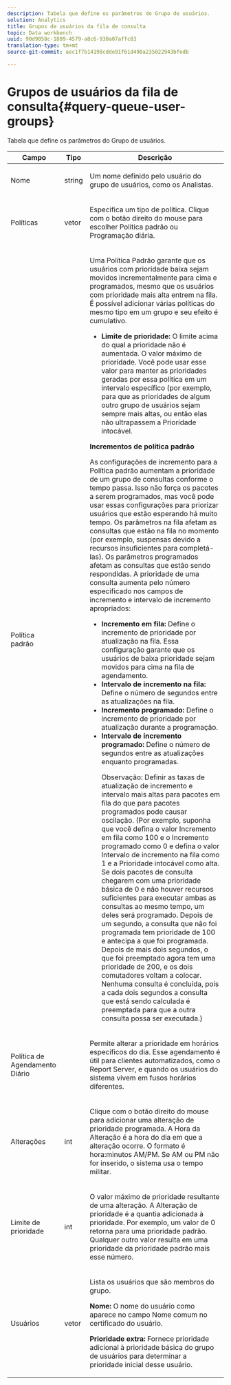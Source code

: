```yaml
---
description: Tabela que define os parâmetros do Grupo de usuários.
solution: Analytics
title: Grupos de usuários da fila de consulta
topic: Data workbench
uuid: 90d9058c-1809-4579-a8c6-930a07affc83
translation-type: tm+mt
source-git-commit: aec1f7b14198cdde91f61d490a235022943bfedb

---
```



# Grupos de usuários da fila de consulta{#query-queue-user-groups}

Tabela que define os parâmetros do Grupo de usuários.

<table id="table_670A47E25A7A43F0B599BD7ABB173E69"> 
 <thead> 
  <tr> 
   <th colname="col1" class="entry"> Campo </th> 
   <th colname="col2" class="entry"> Tipo </th> 
   <th colname="col3" class="entry"> Descrição </th> 
  </tr> 
 </thead>
 <tbody> 
  <tr> 
   <td colname="col1"> <p>Nome </p> </td> 
   <td colname="col2"> <p>string </p> </td> 
   <td colname="col3"> <p>Um nome definido pelo usuário do grupo de usuários, como os Analistas. </p> </td> 
  </tr> 
  <tr> 
   <td colname="col1"> <p>Políticas </p> </td> 
   <td colname="col2"> <p>vetor </p> </td> 
   <td colname="col3"> <p>Especifica um tipo de política. Clique com o botão direito do mouse para escolher Política padrão ou Programação diária. </p> </td> 
  </tr> 
  <tr> 
   <td colname="col1"> <p>Política padrão </p> </td> 
   <td colname="col2"> </td> 
   <td colname="col3"> <p>Uma Política Padrão garante que os usuários com prioridade baixa sejam movidos incrementalmente para cima e programados, mesmo que os usuários com prioridade mais alta entrem na fila. É possível adicionar várias políticas do mesmo tipo em um grupo e seu efeito é cumulativo. 
     <ul id="ul_F7F60D23DC934F61AF2183177A11FA65"> 
      <li id="li_805ED3E740814FAEBFF2B411BAB3D248"><b>Limite de prioridade:</b> O limite acima do qual a prioridade não é aumentada. O valor máximo de prioridade. Você pode usar esse valor para manter as prioridades geradas por essa política em um intervalo específico (por exemplo, para que as prioridades de algum outro grupo de usuários sejam sempre mais altas, ou então elas não ultrapassem a Prioridade intocável. </li> 
     </ul> </p> <p> <b>Incrementos de política padrão</b> </p> <p>As configurações de incremento para a Política padrão aumentam a prioridade de um grupo de consultas conforme o tempo passa. Isso não força os pacotes a serem programados, mas você pode usar essas configurações para priorizar usuários que estão esperando há muito tempo. Os parâmetros na fila afetam as consultas que estão na fila no momento (por exemplo, suspensas devido a recursos insuficientes para completá-las). Os parâmetros programados afetam as consultas que estão sendo respondidas. A prioridade de uma consulta aumenta pelo número especificado nos campos de incremento e intervalo de incremento apropriados: 
     <ul id="ul_7A5EE18CE10E4484A203B938525C806C"> 
      <li id="li_4B5CD827AF3848DA811A96C851340518"><b>Incremento em fila:</b> Define o incremento de prioridade por atualização na fila. Essa configuração garante que os usuários de baixa prioridade sejam movidos para cima na fila de agendamento. </li> 
      <li id="li_91CA798235234A1CAC7AB32A7FB1CE84"><b>Intervalo de incremento na fila:</b> Define o número de segundos entre as atualizações na fila. </li> 
      <li id="li_079275E21ABA43B796A853624A6BDC29"><b>Incremento programado:</b> Define o incremento de prioridade por atualização durante a programação. </li> 
      <li id="li_3AE2EC3EBE6C4670BA0FA1BBD03FEBBD"><b>Intervalo de incremento programado:</b> Define o número de segundos entre as atualizações enquanto programadas. <p> <p>Observação:  Definir as taxas de atualização de incremento e intervalo mais altas para pacotes em fila do que para pacotes programados pode causar oscilação. (Por exemplo, suponha que você defina o valor Incremento em fila como 100 e o Incremento programado como 0 e defina o valor Intervalo de incremento na fila como 1 e a Prioridade intocável como alta. Se dois pacotes de consulta chegarem com uma prioridade básica de 0 e não houver recursos suficientes para executar ambas as consultas ao mesmo tempo, um deles será programado. Depois de um segundo, a consulta que não foi programada tem prioridade de 100 e antecipa a que foi programada. Depois de mais dois segundos, o que foi preemptado agora tem uma prioridade de 200, e os dois comutadores voltam a colocar. Nenhuma consulta é concluída, pois a cada dois segundos a consulta que está sendo calculada é preemptada para que a outra consulta possa ser executada.) </p> </p> </li> 
     </ul> </p> </td> 
  </tr> 
  <tr> 
   <td colname="col1"> <p>Política de Agendamento Diário </p> </td> 
   <td colname="col2"> </td> 
   <td colname="col3"> <p>Permite alterar a prioridade em horários específicos do dia. Esse agendamento é útil para clientes automatizados, como o <span class="wintitle"> Report Server</span>, e quando os usuários do sistema vivem em fusos horários diferentes. </p> </td> 
  </tr> 
  <tr> 
   <td colname="col1"> <p>Alterações  </p> </td> 
   <td colname="col2"> <p>int </p> </td> 
   <td colname="col3"> <p>Clique com o botão direito do mouse para adicionar uma alteração de prioridade programada. A Hora da Alteração é a hora do dia em que a alteração ocorre. O formato é hora:minutos AM/PM. Se AM ou PM não for inserido, o sistema usa o tempo militar. </p> </td> 
  </tr> 
  <tr> 
   <td colname="col1"> <p>Limite de prioridade </p> </td> 
   <td colname="col2"> <p>int </p> </td> 
   <td colname="col3"> <p>O valor máximo de prioridade resultante de uma alteração. A Alteração de prioridade é a quantia adicionada à prioridade. Por exemplo, um valor de 0 retorna para uma prioridade padrão. Qualquer outro valor resulta em uma prioridade da prioridade padrão mais esse número. </p> </td> 
  </tr> 
  <tr> 
   <td colname="col1"> <p>Usuários </p> </td> 
   <td colname="col2"> <p>vetor </p> </td> 
   <td colname="col3"> <p>Lista os usuários que são membros do grupo. </p> <p> <b>Nome:</b> O nome do usuário como aparece no campo Nome comum no certificado do usuário. </p> <p> <b>Prioridade extra:</b> Fornece prioridade adicional à prioridade básica do grupo de usuários para determinar a prioridade inicial desse usuário. </p> </td> 
  </tr> 
 </tbody> 
</table>

